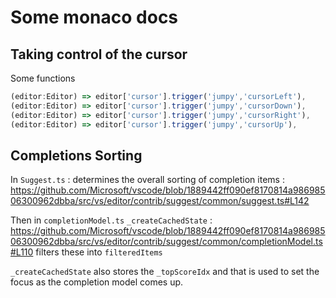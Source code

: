 # Some monaco docs

## Taking control of the cursor

Some functions
```ts
(editor:Editor) => editor['cursor'].trigger('jumpy','cursorLeft'),
(editor:Editor) => editor['cursor'].trigger('jumpy','cursorDown'),
(editor:Editor) => editor['cursor'].trigger('jumpy','cursorRight'),
(editor:Editor) => editor['cursor'].trigger('jumpy','cursorUp'),
```

## Completions Sorting 
In `Suggest.ts` : determines the overall sorting of completion items : https://github.com/Microsoft/vscode/blob/1889442ff090ef8170814a98698506300962dbba/src/vs/editor/contrib/suggest/common/suggest.ts#L142

Then in `completionModel.ts` `_createCachedState` : https://github.com/Microsoft/vscode/blob/1889442ff090ef8170814a98698506300962dbba/src/vs/editor/contrib/suggest/common/completionModel.ts#L110 filters these into `filteredItems`

`_createCachedState` also stores the `_topScoreIdx` and that is used to set the focus as the completion model comes up.